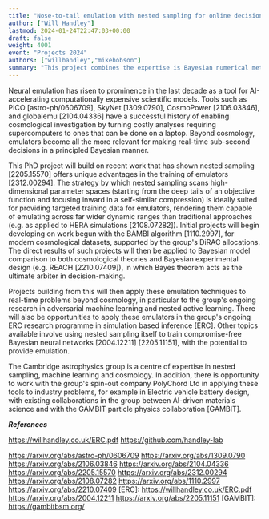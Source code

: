 ```yaml
---
title: "Nose-to-tail emulation with nested sampling for online decision-making"
author: ["Will Handley"]
lastmod: 2024-01-24T22:47:03+00:00
draft: false
weight: 4001
event: "Projects 2024"
authors: ["willhandley","mikehobson"]
summary: "This project combines the expertise is Bayesian numerical methods and machine learning in the Cambridge astrophysics group, with the group's ongoing research programme in simulation based inference. The project will develop new methods for Bayesian inference and decisionmaking via state-of-the-art neural emulators, with applications to cosmology and beyond."
---
```


Neural emulation has risen to prominence in the last decade as a tool for AI-accelerating computationally expensive scientific models. Tools such as PICO [astro-ph/0606709], SkyNet [1309.0790], CosmoPower [2106.03846], and globalemu [2104.04336] have a successful history of enabling cosmological investigation by turning costly analyses requiring supercomputers to ones that can be done on a laptop. Beyond cosmology, emulators become all the more relevant for making real-time sub-second decisions in a principled Bayesian manner.

This PhD project will build on recent work that has shown nested sampling [2205.15570] offers unique advantages in the training of emulators [2312.00294]. The strategy by which nested sampling scans high-dimensional parameter spaces (starting from the deep tails of an objective function and focusing inward in a self-similar compression) is ideally suited for providing targeted training data for emulators, rendering them capable of emulating across far wider dynamic ranges than traditional approaches (e.g. as applied to HERA simulations [2108.07282]). Initial projects will begin developing on work begun with the BAMBI algorithm [1110.2997], for modern cosmological datasets, supported by the group's DiRAC allocations. The direct results of such projects will then be applied to Bayesian model comparison to both cosmological theories and Bayesian experimental design (e.g. REACH [2210.07409]), in which Bayes theorem acts as the ultimate arbiter in decision-making.

Projects building from this will then apply these emulation techniques to real-time problems beyond cosmology, in particular to the group's ongoing research in adversarial machine learning and nested active learning. There will also be opportunities to apply these emulators in the group's ongoing ERC research programme in simulation based inference [ERC]. Other topics available involve using nested sampling itself to train compromise-free Bayesian neural networks [2004.12211] [2205.11151], with the potential to provide emulation.

The Cambridge astrophysics group is a centre of expertise in nested sampling, machine learning and cosmology. In addition, there is opportunity to work with the group's spin-out company PolyChord Ltd in applying these tools to industry problems, for example in Electric vehicle battery design, with existing collaborations in the group between AI-driven materials science and with the GAMBIT particle physics collaboration [GAMBIT].

***References***

https://willhandley.co.uk/ERC.pdf 
https://github.com/handley-lab

https://arxiv.org/abs/astro-ph/0606709
https://arxiv.org/abs/1309.0790
https://arxiv.org/abs/2106.03846
https://arxiv.org/abs/2104.04336
https://arxiv.org/abs/2205.15570
https://arxiv.org/abs/2312.00294
https://arxiv.org/abs/2108.07282
https://arxiv.org/abs/1110.2997
https://arxiv.org/abs/2210.07409
[ERC]: https://willhandley.co.uk/ERC.pdf
https://arxiv.org/abs/2004.12211
https://arxiv.org/abs/2205.11151
[GAMBIT]: https://gambitbsm.org/